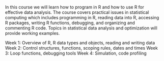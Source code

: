 In this course we will learn how to program in R and how to use R for effective data analysis. The course covers practical issues in statistical computing which includes programming in R, reading data into R, accessing R packages, writing R functions, debugging, and organizing and commenting R code. Topics in statistical data analysis and optimization will provide working examples.

Week 1: Overview of R, R data types and objects, reading and writing data
Week 2: Control structures, functions, scoping rules, dates and times
Week 3: Loop functions, debugging tools
Week 4: Simulation, code profiling
